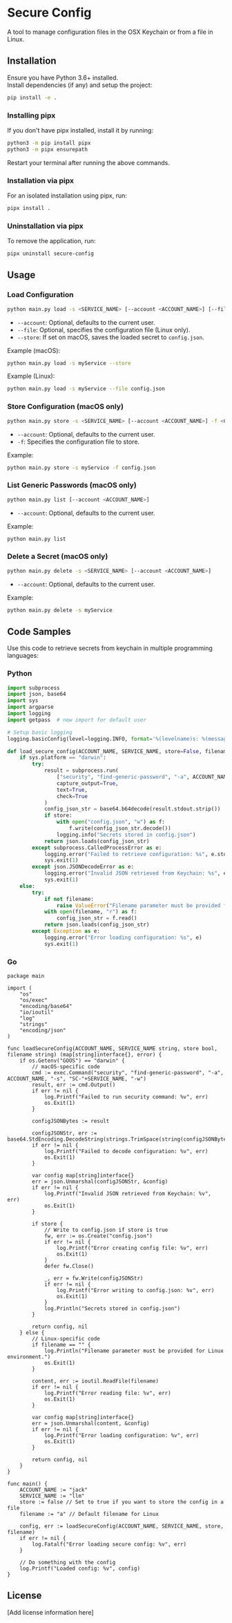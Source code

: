 # Secure Config

A tool to manage configuration files in the OSX Keychain or from a file in Linux.

## Installation

Ensure you have Python 3.6+ installed.  
Install dependencies (if any) and setup the project:
```bash
pip install -e .
```

### Installing pipx

If you don't have pipx installed, install it by running:
```bash
python3 -m pip install pipx
python3 -m pipx ensurepath
```
Restart your terminal after running the above commands.

### Installation via pipx

For an isolated installation using pipx, run:
```bash
pipx install .
```

### Uninstallation via pipx

To remove the application, run:
```bash
pipx uninstall secure-config
```

## Usage

### Load Configuration
```bash
python main.py load -s <SERVICE_NAME> [--account <ACCOUNT_NAME>] [--file <CONFIG_FILE>] [--store]
```
- `--account`: Optional, defaults to the current user.
- `--file`: Optional, specifies the configuration file (Linux only).
- `--store`: If set on macOS, saves the loaded secret to `config.json`.

Example (macOS):
```bash
python main.py load -s myService --store
```
Example (Linux):
```bash
python main.py load -s myService --file config.json
```

### Store Configuration (macOS only)
```bash
python main.py store -s <SERVICE_NAME> [--account <ACCOUNT_NAME>] -f <CONFIG_FILE>
```
- `--account`: Optional, defaults to the current user.
- `-f`: Specifies the configuration file to store.

Example:
```bash
python main.py store -s myService -f config.json
```

### List Generic Passwords (macOS only)
```bash
python main.py list [--account <ACCOUNT_NAME>]
```
- `--account`: Optional, defaults to the current user.

Example:
```bash
python main.py list
```

### Delete a Secret (macOS only)
```bash
python main.py delete -s <SERVICE_NAME> [--account <ACCOUNT_NAME>]
```
- `--account`: Optional, defaults to the current user.

Example:
```bash
python main.py delete -s myService
```


## Code Samples

Use this code to retrieve secrets from keychain in multiple programming languages:

### Python

```python
import subprocess
import json, base64
import sys
import argparse
import logging
import getpass  # new import for default user

# Setup basic logging
logging.basicConfig(level=logging.INFO, format='%(levelname)s: %(message)s')

def load_secure_config(ACCOUNT_NAME, SERVICE_NAME, store=False, filename="config.json"):
    if sys.platform == "darwin":
        try:
            result = subprocess.run(
                ["security", "find-generic-password", "-a", ACCOUNT_NAME, "-s", f"SC-{SERVICE_NAME}", "-w"],
                capture_output=True,
                text=True,
                check=True
            )
            config_json_str = base64.b64decode(result.stdout.strip())
            if store:
                with open("config.json", "w") as f:
                    f.write(config_json_str.decode())
                logging.info("Secrets stored in config.json")
            return json.loads(config_json_str)
        except subprocess.CalledProcessError as e:
            logging.error("Failed to retrieve configuration: %s", e.stderr.strip())
            sys.exit(1)
        except json.JSONDecodeError as e:
            logging.error("Invalid JSON retrieved from Keychain: %s", e)
            sys.exit(1)
    else:
        try:
            if not filename:
                raise ValueError("Filename parameter must be provided for Linux environment.")
            with open(filename, "r") as f:
                config_json_str = f.read()
            return json.loads(config_json_str)
        except Exception as e:
            logging.error("Error loading configuration: %s", e)
            sys.exit(1)
```

### Go

```golang
package main

import (
    "os"
    "os/exec"
    "encoding/base64"
    "io/ioutil"
    "log"
    "strings"
    "encoding/json"
)

func loadSecureConfig(ACCOUNT_NAME, SERVICE_NAME string, store bool, filename string) (map[string]interface{}, error) {
    if os.Getenv("GOOS") == "darwin" {
        // macOS-specific code
        cmd := exec.Command("security", "find-generic-password", "-a", ACCOUNT_NAME, "-s", "SC-"+SERVICE_NAME, "-w")
        result, err := cmd.Output()
        if err != nil {
            log.Printf("Failed to run security command: %v", err)
            os.Exit(1)
        }

        configJSONBytes := result

        configJSONStr, err := base64.StdEncoding.DecodeString(strings.TrimSpace(string(configJSONBytes)))
        if err != nil {
            log.Printf("Failed to decode configuration: %v", err)
            os.Exit(1)
        }

        var config map[string]interface{}
        err = json.Unmarshal(configJSONStr, &config)
        if err != nil {
            log.Printf("Invalid JSON retrieved from Keychain: %v", err)
            os.Exit(1)
        }

        if store {
            // Write to config.json if store is true
            fw, err := os.Create("config.json")
            if err != nil {
                log.Printf("Error creating config file: %v", err)
                os.Exit(1)
            }
            defer fw.Close()

            _, err = fw.Write(configJSONStr)
            if err != nil {
                log.Printf("Error writing to config.json: %v", err)
                os.Exit(1)
            }
            log.Println("Secrets stored in config.json")
        }

        return config, nil
    } else {
        // Linux-specific code
        if filename == "" {
            log.Println("Filename parameter must be provided for Linux environment.")
            os.Exit(1)
        }

        content, err := ioutil.ReadFile(filename)
        if err != nil {
            log.Printf("Error reading file: %v", err)
            os.Exit(1)
        }

        var config map[string]interface{}
        err = json.Unmarshal(content, &config)
        if err != nil {
            log.Printf("Error loading configuration: %v", err)
            os.Exit(1)
        }

        return config, nil
    }
}

func main() {
    ACCOUNT_NAME := "jack"
    SERVICE_NAME := "llm"
    store := false // Set to true if you want to store the config in a file
    filename := "a" // Default filename for Linux

    config, err := loadSecureConfig(ACCOUNT_NAME, SERVICE_NAME, store, filename)
    if err != nil {
        log.Fatalf("Error loading secure config: %v", err)
    }

    // Do something with the config
    log.Printf("Loaded config: %v", config)
}
```

## License

[Add license information here]
